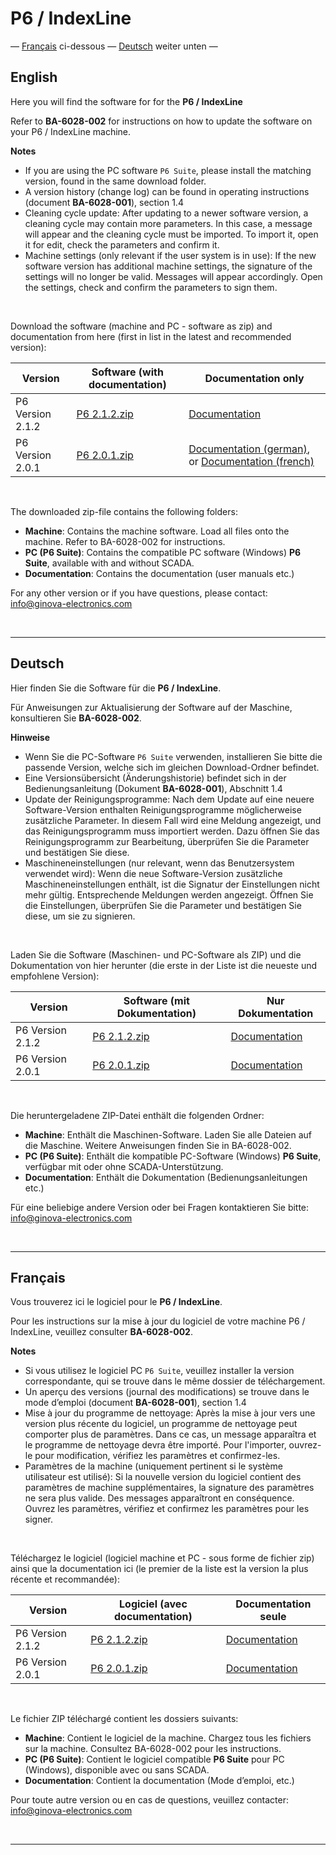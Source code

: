 # P6 / IndexLine

— [Français](#français) ci-dessous  — [Deutsch](#deutsch) weiter unten —


## English

Here you will find the software for for the **P6 / IndexLine**

Refer to **BA-6028-002** for instructions on how to update the software on your P6 / IndexLine machine.

**Notes**
- If you are using the PC software `P6 Suite`, please install the matching version, found in the same download folder.
- A version history (change log) can be found in operating instructions (document **BA-6028-001**), section 1.4
- Cleaning cycle update: After updating to a newer software version, a cleaning cycle may contain more parameters. In this case, a message will 
appear and the cleaning cycle must be imported. To import it, open it for edit, check the parameters and confirm it.
- Machine settings (only relevant if the user system is in use): If the new software version has additional machine settings, the signature of the
settings will no longer be valid. Messages will appear accordingly. Open the settings, check and confirm the parameters to sign them. 

<br>

Download the software (machine and PC - software as zip) and documentation from here (first in list in the latest and
 recommended version):

| Version         | Software (with documentation)      | Documentation only |
|-----------------|------------------------------------|--------------------|
|P6 Version 2.1.2 | [P6 2.1.2.zip](https://github.com/Ginova-Electronics/P6-IndexLine/releases/download/v2.1.2/P6.2.1.2.zip)| [Documentation](https://github.com/Ginova-Electronics/P6-IndexLine/tree/main/documentation/P6%202.1.x/english)|
|P6 Version 2.0.1 | [P6 2.0.1.zip](https://github.com/Ginova-Electronics/P6-IndexLine/releases/download/v2.0.1/P6.2.0.1.zip)| [Documentation (german)](https://github.com/Ginova-Electronics/P6-IndexLine/tree/main/documentation/P6%202.0.x/deutsch), or [Documentation (french)](https://github.com/Ginova-Electronics/P6-IndexLine/tree/main/documentation/P6%202.0.x/francais)|

<br>

The downloaded zip-file contains the following folders:
- **Machine**: Contains the machine software. Load all files onto the machine. Refer to BA-6028-002 for instructions.
- **PC (P6 Suite)**: Contains the compatible PC software (Windows) **P6 Suite**, available with and without SCADA.
- **Documentation**: Contains the documentation (user manuals etc.)

For any other version or if you have questions, please contact: [info@ginova-electronics.com](mailto:info@ginova-electronics.com)

<br>

------------------------------------------------------------------------------------------------------------------------------------------------
## Deutsch

Hier finden Sie die Software für die **P6 / IndexLine**.

Für Anweisungen zur Aktualisierung der Software auf der Maschine, konsultieren Sie **BA-6028-002**.

**Hinweise**
- Wenn Sie die PC-Software `P6 Suite` verwenden, installieren Sie bitte die passende Version, welche sich im gleichen Download-Ordner befindet.
- Eine Versionsübersicht (Änderungshistorie) befindet sich in der Bedienungsanleitung (Dokument **BA-6028-001**), Abschnitt 1.4
- Update der Reinigungsprogramme: Nach dem Update auf eine neuere Software-Version enthalten Reinigungsprogramme möglicherweise zusätzliche 
Parameter. In diesem Fall wird eine Meldung angezeigt, und das Reinigungsprogramm muss importiert werden. Dazu öffnen Sie das Reinigungsprogramm 
zur Bearbeitung, überprüfen Sie die Parameter und bestätigen Sie diese.
- Maschineneinstellungen (nur relevant, wenn das Benutzersystem verwendet wird): Wenn die neue Software-Version zusätzliche Maschineneinstellungen 
enthält, ist die Signatur der Einstellungen nicht mehr gültig. Entsprechende Meldungen werden angezeigt. Öffnen Sie die Einstellungen, überprüfen 
Sie die Parameter und bestätigen Sie diese, um sie zu signieren.

<br>

Laden Sie die Software (Maschinen- und PC-Software als ZIP) und die Dokumentation von hier herunter (die erste in der Liste ist die 
neueste und empfohlene Version):

| Version         | Software (mit Dokumentation)      | Nur Dokumentation |
|-----------------|-----------------------------------|-------------------|
|P6 Version 2.1.2 | [P6 2.1.2.zip](https://github.com/Ginova-Electronics/P6-IndexLine/releases/download/v2.1.2/P6.2.1.2.zip)| [Documentation](https://github.com/Ginova-Electronics/P6-IndexLine/tree/main/documentation/P6%202.1.x/deutsch)|
|P6 Version 2.0.1 | [P6 2.0.1.zip](https://github.com/Ginova-Electronics/P6-IndexLine/releases/download/v2.0.1/P6.2.0.1.zip)| [Documentation](https://github.com/Ginova-Electronics/P6-IndexLine/tree/main/documentation/P6%202.0.x/deutsch)|


<br>

Die heruntergeladene ZIP-Datei enthält die folgenden Ordner:
- **Machine**: Enthält die Maschinen-Software. Laden Sie alle Dateien auf die Maschine. Weitere Anweisungen finden Sie in BA-6028-002.
- **PC (P6 Suite)**: Enthält die kompatible PC-Software (Windows) **P6 Suite**, verfügbar mit oder ohne SCADA-Unterstützung.
- **Documentation**: Enthält die Dokumentation (Bedienungsanleitungen etc.)

Für eine beliebige andere Version oder bei Fragen kontaktieren Sie bitte: [info@ginova-electronics.com](mailto:info@ginova-electronics.com)

<br>

------------------------------------------------------------------------------------------------------------------------------------------------
## Français

Vous trouverez ici le logiciel pour le **P6 / IndexLine**.

Pour les instructions sur la mise à jour du logiciel de votre machine P6 / IndexLine, veuillez consulter **BA-6028-002**.

**Notes**
- Si vous utilisez le logiciel PC `P6 Suite`, veuillez installer la version correspondante, qui se trouve dans le même dossier de téléchargement.
- Un aperçu des versions (journal des modifications) se trouve dans le mode d’emploi (document **BA-6028-001**), section 1.4
- Mise à jour du programme de nettoyage: Après la mise à jour vers une version plus récente du logiciel, un programme de nettoyage peut comporter 
plus de paramètres. Dans ce cas, un message apparaîtra et le programme de nettoyage devra être importé. Pour l'importer, ouvrez-le pour modification, 
vérifiez les paramètres et confirmez-les.
- Paramètres de la machine (uniquement pertinent si le système utilisateur est utilisé): Si la nouvelle version du logiciel contient des paramètres 
de machine supplémentaires, la signature des paramètres ne sera plus valide. Des messages apparaîtront en conséquence. Ouvrez les paramètres, 
vérifiez et confirmez les paramètres pour les signer.

<br>

Téléchargez le logiciel (logiciel machine et PC - sous forme de fichier zip) ainsi que la documentation ici (le premier de la liste est 
la version la plus récente et recommandée): 

| Version         | Logiciel (avec documentation)      | Documentation seule |
|-----------------|------------------------------------|---------------------|
|P6 Version 2.1.2 | [P6 2.1.2.zip](https://github.com/Ginova-Electronics/P6-IndexLine/releases/download/v2.1.2/P6.2.1.2.zip)| [Documentation](https://github.com/Ginova-Electronics/P6-IndexLine/tree/main/documentation/P6%202.1.x/francais)|
|P6 Version 2.0.1 | [P6 2.0.1.zip](https://github.com/Ginova-Electronics/P6-IndexLine/releases/download/v2.0.1/P6.2.0.1.zip)| [Documentation](https://github.com/Ginova-Electronics/P6-IndexLine/tree/main/documentation/P6%202.0.x/francais)|

<br>

Le fichier ZIP téléchargé contient les dossiers suivants:
- **Machine**: Contient le logiciel de la machine. Chargez tous les fichiers sur la machine. Consultez BA-6028-002 pour les instructions.
- **PC (P6 Suite)**: Contient le logiciel compatible **P6 Suite** pour PC (Windows), disponible avec ou sans SCADA.
- **Documentation**: Contient la documentation (Mode d’emploi, etc.)

Pour toute autre version ou en cas de questions, veuillez contacter: [info@ginova-electronics.com](mailto:info@ginova-electronics.com)

<br>

------------------------------------------------------------------------------------------------------------------------------------------------

